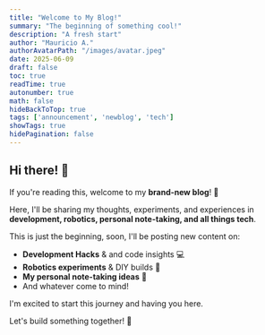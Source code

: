 ```yaml
---
title: "Welcome to My Blog!"
summary: "The beginning of something cool!"
description: "A fresh start"
author: "Mauricio A."
authorAvatarPath: "/images/avatar.jpeg"
date: 2025-06-09
draft: false
toc: true
readTime: true
autonumber: true
math: false
hideBackToTop: true
tags: ['announcement', 'newblog', 'tech']
showTags: true
hidePagination: false
---
```


## Hi there! 👋

If you're reading this, welcome to my **brand-new blog**! 🚀

Here, I'll be sharing my thoughts, experiments, and experiences in **development, robotics, personal note-taking, and all things tech**.

This is just the beginning, soon, I'll be posting new content on:
- **Development Hacks** & and code insights 💻
- **Robotics experiments** & DIY builds 🤖
- **My personal note-taking ideas**  📝
- And whatever come to mind!

I'm excited to start this journey and having you here. 

Let's build something together! 🚀